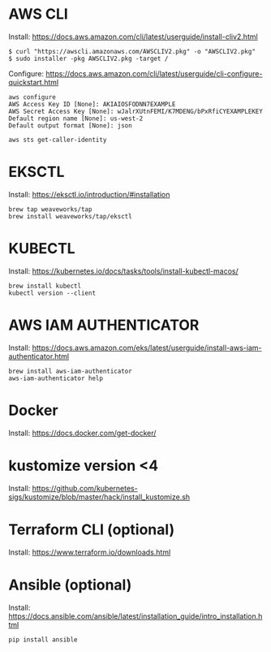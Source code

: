 # AWS CLI

Install: https://docs.aws.amazon.com/cli/latest/userguide/install-cliv2.html

```
$ curl "https://awscli.amazonaws.com/AWSCLIV2.pkg" -o "AWSCLIV2.pkg"
$ sudo installer -pkg AWSCLIV2.pkg -target /
```

Configure: https://docs.aws.amazon.com/cli/latest/userguide/cli-configure-quickstart.html

```
aws configure
AWS Access Key ID [None]: AKIAIOSFODNN7EXAMPLE
AWS Secret Access Key [None]: wJalrXUtnFEMI/K7MDENG/bPxRfiCYEXAMPLEKEY
Default region name [None]: us-west-2
Default output format [None]: json
```

```
aws sts get-caller-identity
```


# EKSCTL

Install: https://eksctl.io/introduction/#installation

```
brew tap weaveworks/tap
brew install weaveworks/tap/eksctl
```


# KUBECTL

Install: https://kubernetes.io/docs/tasks/tools/install-kubectl-macos/

```
brew install kubectl 
kubectl version --client
```

# AWS IAM AUTHENTICATOR

Install: https://docs.aws.amazon.com/eks/latest/userguide/install-aws-iam-authenticator.html

```
brew install aws-iam-authenticator
aws-iam-authenticator help
```

# Docker

Install: https://docs.docker.com/get-docker/

# kustomize  version <4

Install: https://github.com/kubernetes-sigs/kustomize/blob/master/hack/install_kustomize.sh

# Terraform CLI (optional)

Install: https://www.terraform.io/downloads.html


# Ansible (optional)

Install: https://docs.ansible.com/ansible/latest/installation_guide/intro_installation.html

```
pip install ansible
```

